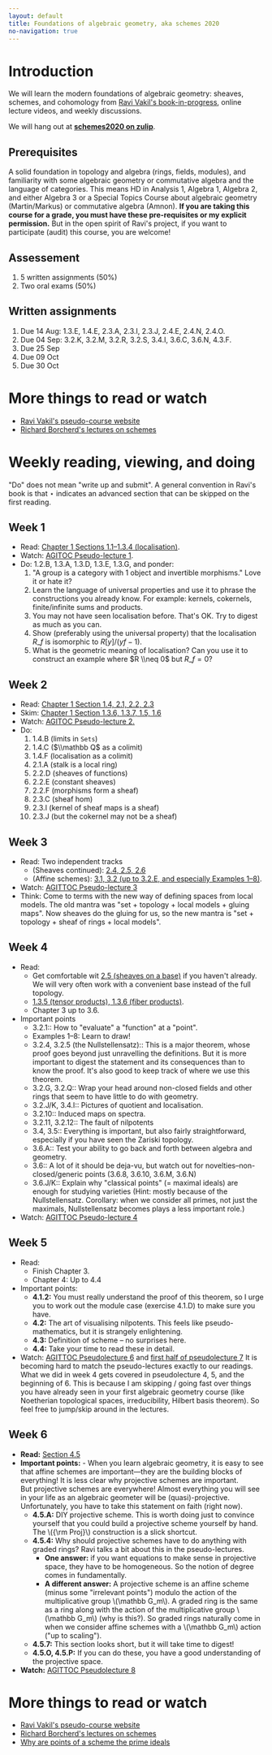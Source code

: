 ```yaml
---
layout: default
title: Foundations of algebraic geometry, aka schemes 2020
no-navigation: true
---
```



# Introduction

We will learn the modern foundations of algebraic geometry: sheaves, schemes, and cohomology from [Ravi Vakil's book-in-progress](http://math.stanford.edu/~vakil/216blog/FOAGnov1817public.pdf), online lecture videos, and weekly discussions.

We will hang out at [**schemes2020 on zulip**](https://schemes2020.zulipchat.com).


## Prerequisites

A solid foundation in topology and algebra (rings, fields, modules), and familiarity with some algebraic geometry or commutative algebra and the language of categories.
This means HD in Analysis 1, Algebra 1, Algebra 2, and either Algebra 3 or a Special Topics Course about algebraic geometry (Martin/Markus) or commutative algebra (Amnon).
**If you are taking this course for a grade, you must have these pre-requisites or my explicit permission.** But in the open spirit of Ravi's project, if you want to participate (audit) this course, you are welcome! 


## Assessement

1.  5 written assignments (50%)
2.  Two oral exams (50%)


## Written assignments

1.  Due 14 Aug: 1.3.E, 1.4.E, 2.3.A, 2.3.I, 2.3.J, 2.4.E, 2.4.N, 2.4.O.
2.  Due 04 Sep: 3.2.K, 3.2.M, 3.2.R, 3.2.S, 3.4.I, 3.6.C, 3.6.N, 4.3.F.
3.  Due 25 Sep
4.  Due 09 Oct
5.  Due 30 Oct


# More things to read or watch

-   [Ravi Vakil's pseudo-course website](https://math216.wordpress.com/agittoc-2020/)
-   [Richard Borcherd's lectures on schemes](https://www.youtube.com/watch?v=BX3jiLdehA4&list=PL8yHsr3EFj50Un2NpfPySgXctRQK7CLG-)


# Weekly reading, viewing, and doing

"Do" does not mean "write up and submit". 
A general convention in Ravi's book is that ⋆ indicates an advanced section that can be skipped on the first reading.


## Week 1

-   Read: [Chapter 1 Sections 1.1&#x2013;1.3.4 (localisation)](http://math.stanford.edu/~vakil/216blog/FOAGnov1817public.pdf).
-   Watch: [AGITOC Pseudo-lecture 1](https://www.youtube.com/watch?v=WTEZjR5aNjw).
-   Do: 1.2.B, 1.3.A, 1.3.D,  1.3.E, 1.3.G, and ponder:
    1.  "A group is a category with 1 object and invertible morphisms." Love it or hate it?
    2.  Learn the language of universal properties and use it to phrase the constructions you already know. For example: kernels, cokernels, finite/infinite sums and products.
    3.  You may not have seen localisation before. That's OK. Try to digest as much as you can.
    4.  Show (preferably using the universal property) that the localisation $R\_f$ is isomorphic to $R[y]/(yf-1)$.
    5.  What is the geometric meaning of localisation? Can you use it to construct an example where $R \\neq 0$ but $R\_f = 0$?


## Week 2

-   Read: [Chapter 1 Section 1.4, 2.1, 2.2, 2.3](http://math.stanford.edu/~vakil/216blog/FOAGnov1817public.pdf)
-   Skim: [Chapter 1 Section 1.3.6, 1.3.7, 1.5, 1.6](http://math.stanford.edu/~vakil/216blog/FOAGnov1817public.pdf)
-   Watch: [AGITOC Pseudo-lecture 2.](https://www.youtube.com/watch?v=mqt1f8owKrU)
-   Do:
    1.  1.4.B (limits in `Sets`)
    2.  1.4.C ($\\mathbb Q$ as a colimit)
    3.  1.4.F (localisation as a colimit)
    4.  2.1.A (stalk is a local ring)
    5.  2.2.D (sheaves of functions)
    6.  2.2.E (constant sheaves)
    7.  2.2.F (morphisms form a sheaf)
    8.  2.3.C (sheaf hom)
    9.  2.3.I (kernel of sheaf maps is a sheaf)
    10. 2.3.J (but the cokernel may not be a sheaf)


## Week 3

-   Read: Two independent tracks
    -   (Sheaves continued): [2.4, 2.5, 2.6](http://math.stanford.edu/~vakil/216blog/FOAGnov1817public.pdf)
    -   (Affine schemes): [3.1, 3.2 (up to 3.2.E, and especially Examples 1&#x2013;8)](http://math.stanford.edu/~vakil/216blog/FOAGnov1817public.pdf).
-   Watch: [AGITTOC Pseudo-lecture 3](https://youtu.be/0lZFVGsYxj8)
-   Think:
    Come to terms with the new way of defining spaces from local models. The old mantra was "set + topology + local models + gluing maps". Now sheaves do the gluing for us, so the new mantra is "set + topology + sheaf of rings + local models".


## Week 4

-   Read:
    -   Get comfortable wit [2.5 (sheaves on a base)](http://math.stanford.edu/~vakil/216blog/FOAGnov1817public.pdf) if you haven't already. We will very often work with a convenient base instead of the full topology.
    -   [1.3.5 (tensor products), 1.3.6 (fiber products)](http://math.stanford.edu/~vakil/216blog/FOAGnov1817public.pdf).
    -   Chapter 3 up to 3.6.
-   Important points
    -   3.2.1:: How to "evaluate" a "function" at a "point".
    -   Examples 1&#x2013;8: Learn to draw!
    -   3.2.4, 3.2.5 (the Nullstellensatz):: This is a major theorem, whose proof goes beyond just unravelling the definitions. But it is more important to digest the statement and its consequences than to know the proof. It's also good to keep track of where we use this theorem.
    -   3.2.G, 3.2.Q:: Wrap your head around non-closed fields and other rings that seem to have little to do with geometry.
    -   3.2.J/K, 3.4.I:: Pictures of quotient and localisation.
    -   3.2.10:: Induced maps on spectra.
    -   3.2.11, 3.2.12:: The fault of nilpotents
    -   3.4, 3.5:: Everything is important, but also fairly straightforward, especially if you have seen the Zariski topology.
    -   3.6.A:: Test your ability to go back and forth between algebra and geometry.
    -   3.6:: A lot of it should be deja-vu, but watch out for novelties&#x2013;non-closed/generic points (3.6.8, 3.6.10, 3.6.M, 3.6.N)
    -   3.6.J/K:: Explain why "classical points" (= maximal ideals) are enough for studying varieties (Hint: mostly because of the Nullstellensatz. Corollary: when we consider all primes, not just the maximals, Nullstellensatz becomes plays a less important role.)
-   Watch: [AGITTOC Pseudo-lecture 4](https://www.youtube.com/watch?v=q473BSN2_qE)


## Week 5

-   Read:
    -   Finish Chapter 3.
    -   Chapter 4: Up to 4.4
-   Important points:
    -   **4.1.2:** You must really understand the proof of this theorem, so I urge you to work out the module case (exercise 4.1.D) to make sure you have.
    -   **4.2:** The art of visualising nilpotents. This feels like pseudo-mathematics, but it is strangely enlightening.
    -   **4.3:** Definition of scheme &#x2013; no surprises here.
    -   **4.4:** Take your time to read these in detail.
-   Watch: [AGITTOC Pseudolecture 6](https://www.youtube.com/watch?v=qDN_hwEXH0k) and [first half of pseudolecture 7](https://www.youtube.com/watch?v=4KJwmiYHVk4)
    It is becoming hard to match the pseudo-lectures exactly to our readings. What we did in week 4 gets covered in pseudolecture 4, 5, and the beginning of 6. This is because I am skipping / going fast over things you have already seen in your first algebraic geometry course (like Noetherian topological spaces, irreducibility, Hilbert basis theorem). So feel free to jump/skip around in the lectures.


## Week 6

-   **Read:** [Section 4.5](http://math.stanford.edu/~vakil/216blog/FOAGnov1817public.pdf)
-   **Important points:** -   When you learn algebraic geometry, it is easy to see that affine schemes are important&#x2014;they are the building blocks of everything! It is less clear why projective schemes are important.        
        But projective schemes are everywhere! Almost everything you will see in your life as an algebraic geometer will be (quasi)-projective. Unfortunately, you have to take this statement on faith (right now).
    -   **4.5.A:** DIY projective scheme. This is worth doing just to convince yourself that you could build a projective scheme yourself by hand.
        The \\({\\rm Proj}\\) construction is a slick shortcut.
    -   **4.5.4:** Why should projective schemes have to do anything with graded rings? Ravi talks a bit about this in the pseudo-lectures.
        -   **One answer:** if you want equations to make sense in projective space, they have to be homogeneous. So the notion of degree comes in fundamentally.
        -   **A different answer:** A projective scheme is an affine scheme (minus some "irrelevant points") modulo the action of the multiplicative group \\(\\mathbb G\_m\\).
            A graded ring is the same as a ring along with the action of the multiplicative group \\(\\mathbb G\_m\\) (why is this?).
            So graded rings naturally come in when we consider affine schemes with a \\(\\mathbb G\_m\\) action ("up to scaling").
    -   **4.5.7:** This section looks short, but it will take time to digest!
    -   **4.5.O, 4.5.P:** If you can do these, you have a good understanding of the projective space.
-   **Watch:** [AGITTOC Pseudolecture 8](https://www.youtube.com/watch?v=JZ01Akw52z8)


# More things to read or watch

-   [Ravi Vakil's pseudo-course website](https://math216.wordpress.com/agittoc-2020/)
-   [Richard Borcherd's lectures on schemes](https://www.youtube.com/watch?v=BX3jiLdehA4&list=PL8yHsr3EFj50Un2NpfPySgXctRQK7CLG-)
-   [Why are points of a scheme the prime ideals](pointsareprimes.pdf)

